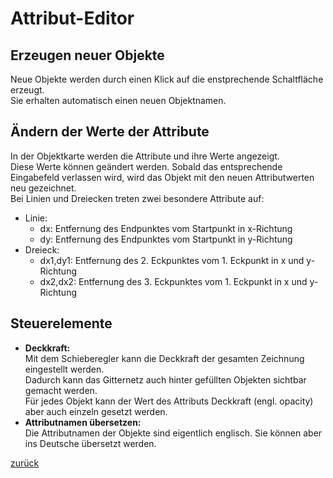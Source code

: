   <meta charset="utf-8" />
  <title>Informatik</title>
  <link rel="stylesheet" href="https://Hi2272.github.io/StyleMD.css">

# Attribut-Editor  
## Erzeugen neuer Objekte
Neue Objekte werden durch einen Klick auf die enstprechende Schaltfläche erzeugt.  
Sie erhalten automatisch einen neuen Objektnamen.
## Ändern der Werte der Attribute
In der Objektkarte werden die Attribute und ihre Werte angezeigt.  
Diese Werte können geändert werden. Sobald das entsprechende Eingabefeld verlassen wird, wird das Objekt mit den neuen Attributwerten neu gezeichnet.  
Bei Linien und Dreiecken treten zwei besondere Attribute auf:
- Linie:
  - dx: Entfernung des Endpunktes vom Startpunkt in x-Richtung
  - dy: Entfernung des Endpunktes vom Startpunkt in y-Richtung
- Dreieck:
  - dx1,dy1: Entfernung des 2. Eckpunktes vom 1. Eckpunkt in x und y-Richtung
  - dx2,dx2: Entfernung des 3. Eckpunktes vom 1. Eckpunkt in x und y-Richtung
## Steuerelemente
- **Deckkraft:**  
  Mit dem Schieberegler kann die Deckkraft der gesamten Zeichnung eingestellt werden.  
  Dadurch kann das Gitternetz auch hinter gefüllten Objekten sichtbar gemacht werden.  
  Für jedes Objekt kann der Wert des Attributs Deckkraft (engl. opacity) aber auch einzeln gesetzt werden.  
- **Attributnamen übersetzen:**  
  Die Attributnamen der Objekte sind eigentlich englisch. Sie können aber ins Deutsche übersetzt werden.  
   
     


[zurück](index.html)  
